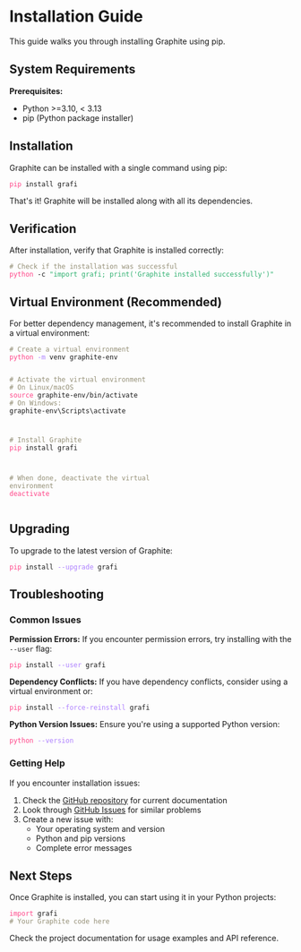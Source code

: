 # Installation Guide

This guide walks you through installing Graphite using pip.

## System Requirements

**Prerequisites:**

- Python >=3.10, < 3.13
- pip (Python package installer)

## Installation

Graphite can be installed with a single command using pip:

<!-- ```bash
pip install grafi
``` -->

<div class="bash"><pre>
<code><span style="color:#FF4689">pip</span> install grafi</code></pre></div>

That's it! Graphite will be installed along with all its dependencies.

## Verification

After installation, verify that Graphite is installed correctly:

<!-- ```bash
# Check if the installation was successful
python -c "import grafi; print('Graphite installed successfully')"
``` -->

<div class="bash"><pre>
<code><span style="color:#959077"># Check if the installation was successful</span>
<span style="color:#FF4689">python</span> -c <span style="color:#2fb170">"import grafi; print('Graphite installed successfully')"</span></code></pre></div>

## Virtual Environment (Recommended)

For better dependency management, it's recommended to install Graphite in a virtual environment:

<!-- ```bash
# Create a virtual environment
python -m venv graphite-env

# Activate the virtual environment
# On Linux/macOS:
source graphite-env/bin/activate
# On Windows:
graphite-env\Scripts\activate

# Install Graphite
pip install grafi

# When done, deactivate the virtual environment
deactivate
``` -->

<div class="bash"><pre>
<code><span style="color:#959077"># Create a virtual environment</span>
<span style="color:#FF4689">python</span> <span style="color:#AE81FF">-m</span> venv graphite-env

<span style="color:#959077"># Activate the virtual environment</span>
<span style="color:#959077"># On Linux/macOS</span>
<span style="color:#FF4689">source</span> graphite-env/bin/activate
<span style="color:#959077"># On Windows:</span>
graphite-env\Scripts\activate

<span style="color:#959077"># Install Graphite</span>
<span style="color:#FF4689">pip</span> install grafi

<span style="color:#959077"># When done, deactivate the virtual environment</span>
<span style="color:#FF4689">deactivate</span></code></pre></div>

## Upgrading

To upgrade to the latest version of Graphite:

<!-- ```bash
pip install --upgrade grafi
``` -->

<div class="bash"><pre>
<code><span style="color:#FF4689">pip</span> install <span style="color:#AE81FF">--upgrade</span> grafi</code></pre></div>

## Troubleshooting

### Common Issues

**Permission Errors:**
If you encounter permission errors, try installing with the `--user` flag:

<!-- ```bash
pip install --user grafi
``` -->

<div class="bash"><pre>
<code><span style="color:#FF4689">pip</span> install <span style="color:#AE81FF">--user</span> grafi</code></pre></div>

**Dependency Conflicts:**
If you have dependency conflicts, consider using a virtual environment or:

<!-- ```bash
pip install --force-reinstall grafi
``` -->

<div class="bash"><pre>
<code><span style="color:#FF4689">pip</span> install <span style="color:#AE81FF">--force-reinstall</span> grafi</code></pre></div>

**Python Version Issues:**
Ensure you're using a supported Python version:

<!-- ```bash
python --version
``` -->

<div class="bash"><pre>
<code><span style="color:#FF4689">python</span> <span style="color:#AE81FF">--version</span></code></pre></div>

### Getting Help

If you encounter installation issues:

1. Check the [GitHub repository](https://github.com/binome-dev/graphite) for current documentation
2. Look through [GitHub Issues](https://github.com/binome-dev/graphite/issues) for similar problems
3. Create a new issue with:
   - Your operating system and version
   - Python and pip versions
   - Complete error messages

## Next Steps

Once Graphite is installed, you can start using it in your Python projects:

<!-- ```python
import grafi
# Your Graphite code here
``` -->
<div class="bash"><pre>
<code><span style="color:#FF4689">import</span> grafi</span>
<span style="color:#959077"># Your Graphite code here</span></code></pre></div>

Check the project documentation for usage examples and API reference.
